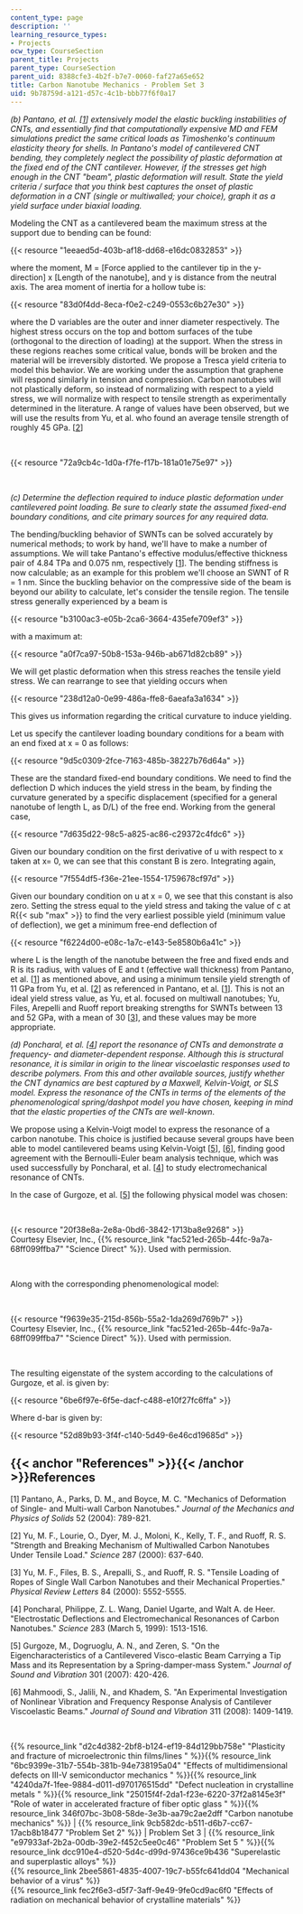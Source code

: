 ```yaml
---
content_type: page
description: ''
learning_resource_types:
- Projects
ocw_type: CourseSection
parent_title: Projects
parent_type: CourseSection
parent_uid: 8388cfe3-4b2f-b7e7-0060-faf27a65e652
title: Carbon Nanotube Mechanics - Problem Set 3
uid: 9b78759d-a121-d57c-4c1b-bbb77f6f0a17
---
```


_(b) Pantano, et al. \[[1](#References)\] extensively model the elastic buckling instabilities of CNTs, and essentially find that computationally expensive MD and FEM simulations predict the same critical loads as Timoshenko's continuum elasticity theory for shells. In Pantano's model of cantilevered CNT bending, they completely neglect the possibility of plastic deformation at the fixed end of the CNT cantilever. However, if the stresses get high enough in the CNT "beam", plastic deformation will result. State the yield criteria / surface that you think best captures the onset of plastic deformation in a CNT (single or multiwalled; your choice), graph it as a yield surface under biaxial loading._

Modeling the CNT as a cantilevered beam the maximum stress at the support due to bending can be found:

{{< resource "1eeaed5d-403b-af18-dd68-e16dc0832853" >}}

where the moment, M = \[Force applied to the cantilever tip in the y-direction\] x \[Length of the nanotube\], and y is distance from the neutral axis. The area moment of inertia for a hollow tube is:

{{< resource "83d0f4dd-8eca-f0e2-c249-0553c6b27e30" >}}

where the D variables are the outer and inner diameter respectively. The highest stress occurs on the top and bottom surfaces of the tube (orthogonal to the direction of loading) at the support. When the stress in these regions reaches some critical value, bonds will be broken and the material will be irreversibly distorted. We propose a Tresca yield criteria to model this behavior. We are working under the assumption that graphene will respond similarly in tension and compression. Carbon nanotubes will not plastically deform, so instead of normalizing with respect to a yield stress, we will normalize with respect to tensile strength as experimentally determined in the literature. A range of values have been observed, but we will use the results from Yu, et al. who found an average tensile strength of roughly 45 GPa. \[[2](#References)\]

  
 

{{< resource "72a9cb4c-1d0a-f7fe-f17b-181a01e75e97" >}}

  
 

_(c) Determine the deflection required to induce plastic deformation under cantilevered point loading. Be sure to clearly state the assumed fixed-end boundary conditions, and cite primary sources for any required data._

The bending/buckling behavior of SWNTs can be solved accurately by numerical methods; to work by hand, we'll have to make a number of assumptions. We will take Pantano's effective modulus/effective thickness pair of 4.84 TPa and 0.075 nm, respectively \[[1](#References)\]. The bending stiffness is now calculable; as an example for this problem we'll choose an SWNT of R = 1 nm. Since the buckling behavior on the compressive side of the beam is beyond our ability to calculate, let's consider the tensile region. The tensile stress generally experienced by a beam is

{{< resource "b3100ac3-e05b-2ca6-3664-435efe709ef3" >}}

with a maximum at:

{{< resource "a0f7ca97-50b8-153a-946b-ab671d82cb89" >}}

We will get plastic deformation when this stress reaches the tensile yield stress. We can rearrange to see that yielding occurs when

{{< resource "238d12a0-0e99-486a-ffe8-6aeafa3a1634" >}}

This gives us information regarding the critical curvature to induce yielding.

Let us specify the cantilever loading boundary conditions for a beam with an end fixed at x = 0 as follows:

{{< resource "9d5c0309-2fce-7163-485b-38227b76d64a" >}}

These are the standard fixed-end boundary conditions. We need to find the deflection D which induces the yield stress in the beam, by finding the curvature generated by a specific displacement (specified for a general nanotube of length L, as D/L) of the free end. Working from the general case,

{{< resource "7d635d22-98c5-a825-ac86-c29372c4fdc6" >}}

Given our boundary condition on the first derivative of u with respect to x taken at x= 0, we can see that this constant B is zero. Integrating again,

{{< resource "7f554df5-f36e-21ee-1554-1759678cf97d" >}}

Given our boundary condition on u at x = 0, we see that this constant is also zero. Setting the stress equal to the yield stress and taking the value of c at R{{< sub "max" >}} to find the very earliest possible yield (minimum value of deflection), we get a minimum free-end deflection of

{{< resource "f6224d00-e08c-1a7c-e143-5e8580b6a41c" >}}

where L is the length of the nanotube between the free and fixed ends and R is its radius, with values of E and t (effective wall thickness) from Pantano, et al. \[[1](#References)\] as mentioned above, and using a minimum tensile yield strength of 11 GPa from Yu, et al. \[[2](#References)\] as referenced in Pantano, et al. \[[1](#References)\]. This is not an ideal yield stress value, as Yu, et al. focused on multiwall nanotubes; Yu, Files, Arepelli and Ruoff report breaking strengths for SWNTs between 13 and 52 GPa, with a mean of 30 \[[3](#References)\], and these values may be more appropriate.

_(d) Poncharal, et al. \[[4](#References)\] report the resonance of CNTs and demonstrate a frequency- and diameter-dependent response. Although this is structural resonance, it is similar in origin to the linear viscoelastic responses used to describe polymers. From this and other available sources, justify whether the CNT dynamics are best captured by a Maxwell, Kelvin-Voigt, or SLS model. Express the resonance of the CNTs in terms of the elements of the phenomenological spring/dashpot model you have chosen, keeping in mind that the elastic properties of the CNTs are well-known_.

We propose using a Kelvin-Voigt model to express the resonance of a carbon nanotube. This choice is justified because several groups have been able to model cantilevered beams using Kelvin-Voigt \[[5](#References)\], \[[6](#References)\], finding good agreement with the Bernoulli-Euler beam analysis technique, which was used successfully by Poncharal, et al. \[[4](#References)\] to study electromechanical resonance of CNTs.

In the case of Gurgoze, et al. \[[5](#References)\] the following physical model was chosen:

  
 

{{< resource "20f38e8a-2e8a-0bd6-3842-1713ba8e9268" >}}  
Courtesy Elsevier, Inc., {{% resource_link "fac521ed-265b-44fc-9a7a-68ff099ffba7" "Science Direct" %}}. Used with permission.

  
 

Along with the corresponding phenomenological model:

  
 

{{< resource "f9639e35-215d-856b-55a2-1da269d769b7" >}}  
Courtesy Elsevier, Inc., {{% resource_link "fac521ed-265b-44fc-9a7a-68ff099ffba7" "Science Direct" %}}. Used with permission.

  
 

The resulting eigenstate of the system according to the calculations of Gurgoze, et al. is given by:

{{< resource "6be6f97e-6f5e-dacf-c488-e10f27fc6ffa" >}}

Where d-bar is given by:

{{< resource "52d89b93-3f4f-c140-5d49-6e46cd19685d" >}}

{{< anchor "References" >}}{{< /anchor >}}References
----------------------------------------------------

\[1\] Pantano, A., Parks, D. M., and Boyce, M. C. "Mechanics of Deformation of Single- and Multi-wall Carbon Nanotubes." _Journal of the Mechanics and Physics of Solids_ 52 (2004): 789-821.

\[2\] Yu, M. F., Lourie, O., Dyer, M. J., Moloni, K., Kelly, T. F., and Ruoff, R. S. "Strength and Breaking Mechanism of Multiwalled Carbon Nanotubes Under Tensile Load." _Science_ 287 (2000): 637-640.

\[3\] Yu, M. F., Files, B. S., Arepalli, S., and Ruoff, R. S. "Tensile Loading of Ropes of Single Wall Carbon Nanotubes and their Mechanical Properties." _Physical Review Letters_ 84 (2000): 5552-5555.

\[4\] Poncharal, Philippe, Z. L. Wang, Daniel Ugarte, and Walt A. de Heer. "Electrostatic Deflections and Electromechanical Resonances of Carbon Nanotubes." _Science_ 283 (March 5, 1999): 1513-1516.

\[5\] Gurgoze, M., Dogruoglu, A. N., and Zeren, S. "On the Eigencharacteristics of a Cantilevered Visco-elastic Beam Carrying a Tip Mass and its Representation by a Spring-damper-mass System." _Journal of Sound and Vibration_ 301 (2007): 420-426.

\[6\] Mahmoodi, S., Jalili, N., and Khadem, S. "An Experimental Investigation of Nonlinear Vibration and Frequency Response Analysis of Cantilever Viscoelastic Beams." _Journal of Sound and Vibration_ 311 (2008): 1409-1419.

  
  
 

{{% resource_link "d2c4d382-2bf8-b124-ef19-84d129bb758e" "Plasticity and fracture of microelectronic thin films/lines   " %}}{{% resource_link "6bc9399e-31b7-554b-381b-94e738195a04" "Effects of multidimensional defects on III-V semiconductor mechanics   " %}}{{% resource_link "4240da7f-1fee-9884-d011-d970176515dd" "Defect nucleation in crystalline metals   " %}}{{% resource_link "25015f4f-2da1-f23e-6220-37f2a8145e3f" "Role of water in accelerated fracture of fiber optic glass   " %}}{{% resource_link 346f07bc-3b08-58de-3e3b-aa79c2ae2dff "Carbon nanotube mechanics" %}} | {{% resource_link 9cb582dc-b511-d6b7-cc67-17acb8b18477 "Problem Set 2" %}} | Problem Set 3 | {{% resource_link "e97933af-2b2a-00db-39e2-f452c5ee0c46" "Problem Set 5   " %}}{{% resource_link dcc910e4-d520-5d4c-d99d-97436ce9b436 "Superelastic and superplastic alloys" %}}  
{{% resource_link 2bee5861-4835-4007-19c7-b55fc641dd04 "Mechanical behavior of a virus" %}}  
{{% resource_link fec2f6e3-d5f7-3aff-9e49-9fe0cd9ac6f0 "Effects of radiation on mechanical behavior of crystalline materials" %}}